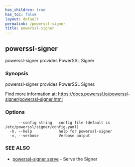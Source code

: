 ```yaml
---
has_children: true
has_toc: false
layout: default
permalink: /powerssl-signer
title: powerssl-signer
---
```

## powerssl-signer

powerssl-signer provides PowerSSL Signer

### Synopsis

powerssl-signer provides PowerSSL Signer.

Find more information at: https://docs.powerssl.io/powerssl-signer/powerssl-signer.html

### Options

```
      --config string   config file (default is /etc/powerssl/signer/config.yaml)
  -h, --help            help for powerssl-signer
  -v, --verbose         Verbose output
```

### SEE ALSO

* [powerssl-signer serve](/powerssl-signer/serve)	 - Serve the Signer
